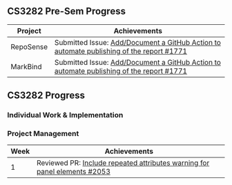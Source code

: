## CS3282 Pre-Sem Progress

| Project   | Achievements                                                                                                                                   |
|-----------|------------------------------------------------------------------------------------------------------------------------------------------------|
| RepoSense | Submitted Issue: [Add/Document a GitHub Action to automate publishing of the report #1771](https://github.com/reposense/RepoSense/issues/1771) |
| MarkBind  | Submitted Issue: [Add/Document a GitHub Action to automate publishing of the report #1771](https://github.com/reposense/RepoSense/issues/1771) |


## CS3282 Progress

### Individual Work & Implementation

### Project Management

| Week | Achievements                                                                                                                |
|------|-----------------------------------------------------------------------------------------------------------------------------|
| 1    | Reviewed PR: [Include repeated attributes warning for panel elements #2053](https://github.com/MarkBind/markbind/pull/2053) |